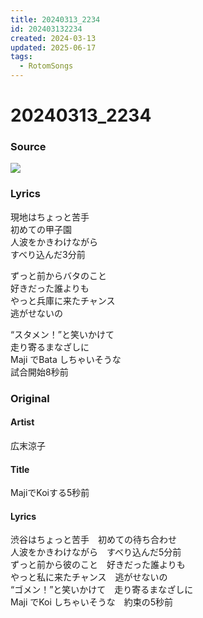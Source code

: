 ```yaml
---
title: 20240313_2234
id: 202403132234
created: 2024-03-13
updated: 2025-06-17
tags:
  - RotomSongs
---
```

# 20240313_2234

### Source

![](https://x.com/Starlystrongest/status/1767907182195187805)

### Lyrics

現地はちょっと苦手  
初めての甲子園  
人波をかきわけながら  
すべり込んだ3分前  

ずっと前からバタのこと  
好きだった誰よりも  
やっと兵庫に来たチャンス  
逃がせないの  

“スタメン！”と笑いかけて  
走り寄るまなざしに  
Maji でBata しちゃいそうな  
試合開始8秒前  

### Original

#### Artist

広末涼子

#### Title

MajiでKoiする5秒前

#### Lyrics

渋谷はちょっと苦手　初めての待ち合わせ  
人波をかきわけながら　すべり込んだ5分前  
ずっと前から彼のこと　好きだった誰よりも  
やっと私に来たチャンス　逃がせないの  
“ゴメン！”と笑いかけて　走り寄るまなざしに  
Maji でKoi しちゃいそうな　約束の5秒前  


